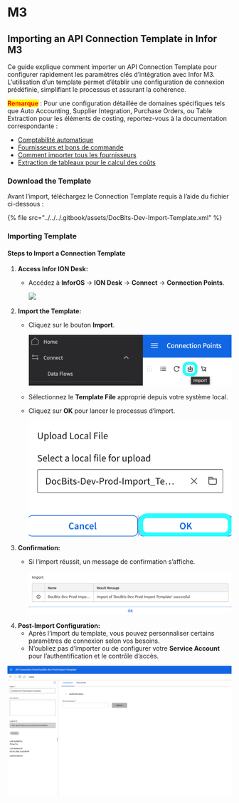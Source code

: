 # M3

## Importing an API Connection Template in Infor M3

Ce guide explique comment importer un API Connection Template pour configurer rapidement les paramètres clés d’intégration avec Infor M3. L’utilisation d’un template permet d’établir une configuration de connexion prédéfinie, simplifiant le processus et assurant la cohérence.

<mark style="color:red;">**Remarque**</mark> : Pour une configuration détaillée de domaines spécifiques tels que Auto Accounting, Supplier Integration, Purchase Orders, ou Table Extraction pour les éléments de costing, reportez-vous à la documentation correspondante :

* [Comptabilité automatique](auto-accounting.md)
* [Fournisseurs et bons de commande](suppliers-and-purchase-orders.md)
* [Comment importer tous les fournisseurs](how-to-import-all-suppliers.md)
* [Extraction de tableaux pour le calcul des coûts](table-extraction-for-costing-element.md)

### **Download the Template**

Avant l’import, téléchargez le Connection Template requis à l’aide du fichier ci-dessous :

{% file src="../../../.gitbook/assets/DocBits-Dev-Import-Template.xml" %}

### Importing Template

#### Steps to Import a Connection Template

1. **Access Infor ION Desk:**
   *   Accédez à **InforOS** → **ION Desk** → **Connect** → **Connection Points**.

       ![](https://lh7-us.googleusercontent.com/ySRjNzMXFzwSOYKx9hnlKLPHPuXpmfTvRADBfV6cpT8ajiEUbS4oXpd9InhXG09mHLakhqBTJMH4yQJNG5z9RXmbAjh8YbuGhxnXSeooIH_r3RAGOvJE6Ok67ST_272zFfhB_TTFYg3b-NwFq0CAv2o)
2. **Import the Template:**
   *   Cliquez sur le bouton **Import**.

       ![](https://raw.githubusercontent.com/Fellow-Consulting-AG/docbits/refs/heads/main/readme/.gitbook/assets/m3_import_2.png)
   * Sélectionnez le **Template File** approprié depuis votre système local.
   *   Cliquez sur **OK** pour lancer le processus d’import.

       ![](https://raw.githubusercontent.com/Fellow-Consulting-AG/docbits/refs/heads/main/readme/.gitbook/assets/m3_import_3.png)
3. **Confirmation:**
   *   Si l’import réussit, un message de confirmation s’affiche.

       ![](https://raw.githubusercontent.com/Fellow-Consulting-AG/docbits/refs/heads/main/readme/.gitbook/assets/m3_import_4.png)
4. **Post-Import Configuration:**
   * Après l’import du template, vous pouvez personnaliser certains paramètres de connexion selon vos besoins.
   * N’oubliez pas d’importer ou de configurer votre **Service Account** pour l’authentification et le contrôle d’accès.

![](https://raw.githubusercontent.com/Fellow-Consulting-AG/docbits/refs/heads/main/readme/.gitbook/assets/m3_import_5.png)
